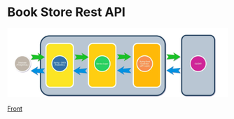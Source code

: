 # Book Store Rest API

<img src="multi_layered.png" />

<a href="https://github.com/fnkaya/Book-Store-Angular-Web-App">Front</a>

